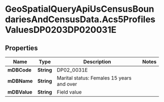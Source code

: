 # GeoSpatialQueryApiUsCensusBoundariesAndCensusData.Acs5ProfilesValuesDP0203DP020031E

## Properties

Name | Type | Description | Notes
------------ | ------------- | ------------- | -------------
**mDBCode** | **String** | DP02_0031E | 
**mDBName** | **String** | Marital status: Females 15 years and over | 
**mDBValue** | **String** | Field value | 


